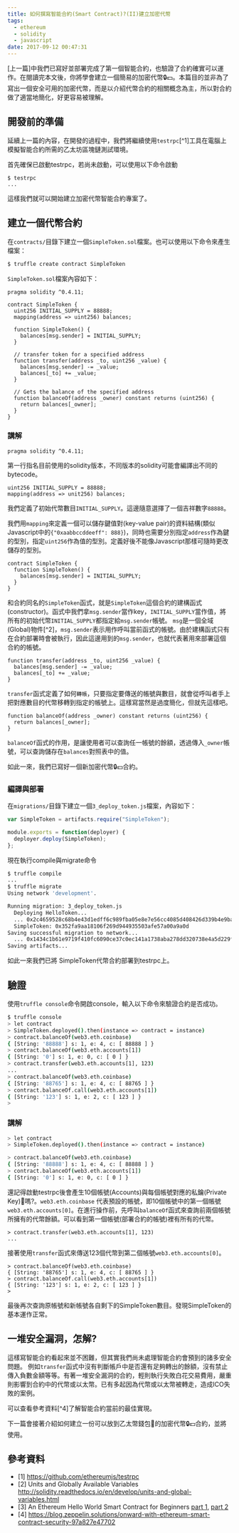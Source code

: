 ```yaml
---
title: 如何撰寫智能合約(Smart Contract)?(II)建立加密代幣
tags:
  - ethereum
  - solidity
  - javascript
date: 2017-09-12 00:47:31
---
```


[上一篇]中我們已寫好並部署完成了第一個智能合約，也驗證了合約確實可以運作。在閱讀完本文後，你將學會建立一個簡易的加密代幣🔒💵。本篇目的並非為了寫出一個安全可用的加密代幣，而是以介紹代幣合約的相關概念為主，所以對合約做了適當地簡化，好更容易被理解。

## 開發前的準備

延續上一篇的內容，在開發的過程中，我們將繼續使用`testrpc`[^1]工具在電腦上模擬智能合約所需的乙太坊區塊鏈測試環境。

首先確保已啟動testrpc，若尚未啟動，可以使用以下命令啟動

```
$ testrpc
...
```

這樣我們就可以開始建立加密代幣智能合約專案了。

## 建立一個代幣合約

在`contracts/`目錄下建立一個`SimpleToken.sol`檔案。也可以使用以下命令來產生檔案：

```sh
$ truffle create contract SimpleToken
```

`SimpleToken.sol`檔案內容如下：

```
pragma solidity ^0.4.11;

contract SimpleToken {
  uint256 INITIAL_SUPPLY = 88888;
  mapping(address => uint256) balances;

  function SimpleToken() {
    balances[msg.sender] = INITIAL_SUPPLY;
  }

  // transfer token for a specified address
  function transfer(address _to, uint256 _value) {
    balances[msg.sender] -= _value;
    balances[_to] += _value;
  }

  // Gets the balance of the specified address
  function balanceOf(address _owner) constant returns (uint256) {
    return balances[_owner];
  }
}

```

### 講解

```
pragma solidity ^0.4.11;
```

第一行指名目前使用的solidity版本，不同版本的solidity可能會編譯出不同的bytecode。

```
uint256 INITIAL_SUPPLY = 88888;
mapping(address => unit256) balances;
```

我們定義了初始代幣數目`INITIAL_SUPPLY`。這邊隨意選擇了一個吉祥數字`88888`。

我們用`mapping`來定義一個可以儲存鍵值對(key-value pair)的資料結構(類似Javascript中的`{"0xaabbccddeeff": 888}`)，同時也需要分別指定`address`作為鍵的型別，指定`uint256`作為值的型別。定義好後不能像Javascript那樣可隨時更改儲存的型別。

```
contract SimpleToken {
  function SimpleToken() {
    balances[msg.sender] = INITIAL_SUPPLY;
  }
}
```

和合約同名的`SimpleToken`函式，就是`SimpleToken`這個合約的建構函式(constructor)。函式中我們拿`msg.sender`當作key，`INITIAL_SUPPLY`當作值，將所有的初始代幣`INITIAL_SUPPLY`都指定給`msg.sender`帳號。
`msg`是一個全域(Global)物件[^2]，`msg.sender`表示用作呼叫當前函式的帳號。由於建構函式只有在合約部署時會被執行，因此這邊用到的`msg.sender`，也就代表著用來部署這個合約的帳號。

```
function transfer(address _to, uint256 _value) {
  balances[msg.sender] -= _value;
  balances[_to] += _value;
}
```

`transfer`函式定義了如何`轉帳`，只要指定要傳送的帳號與數目，就會從呼叫者手上把對應數目的代幣移轉到指定的帳號上。這樣寫當然是過度簡化，但就先這樣吧。

```
function balanceOf(address _owner) constant returns (uint256) {
  return balances[_owner];
}
```

`balanceOf`函式的作用，是讓使用者可以查詢任一帳號的餘額，透過傳入`_owner`帳號，可以查詢儲存在`balances`對照表中的值。

如此一來，我們已寫好一個新加密代幣🔒💵合約。

### 編譯與部署

在`migrations/`目錄下建立一個`3_deploy_token.js`檔案，內容如下：

```js
var SimpleToken = artifacts.require("SimpleToken");

module.exports = function(deployer) {
  deployer.deploy(SimpleToken);
};
```

現在執行compile與migrate命令

```sh
$ truffle compile
...
$ truffle migrate
Using network 'development'.

Running migration: 3_deploy_token.js
  Deploying HelloToken...
  ... 0x2c4659528c68b4e43d1edff6c989fba05e8e7e56cc4085d408426d339b4e9ba4
  SimpleToken: 0x352fa9aa18106f269d944935503afe57a00a9a0d
Saving successful migration to network...
  ... 0x1434c1b61e9719f410fc6090ce37c0ec141a1738aba278dd320738e4a5d229fa
Saving artifacts...
```

如此一來我們已將 SimpleToken代幣合約部署到testrpc上。

## 驗證

使用`truffle console`命令開啟console，輸入以下命令來驗證合約是否成功。

```sh
$ truffle console
> let contract
> SimpleToken.deployed().then(instance => contract = instance)
> contract.balanceOf(web3.eth.coinbase)
{ [String: '88888'] s: 1, e: 4, c: [ 88888 ] }
> contract.balanceOf(web3.eth.accounts[1])
{ [String: '0'] s: 1, e: 0, c: [ 0 ] }
> contract.transfer(web3.eth.accounts[1], 123)
...
> contract.balanceOf(web3.eth.coinbase)
{ [String: '88765'] s: 1, e: 4, c: [ 88765 ] }
> contract.balanceOf.call(web3.eth.accounts[1])
{ [String: '123'] s: 1, e: 2, c: [ 123 ] }
>
```

### 講解

```sh
> let contract
> SimpleToken.deployed().then(instance => contract = instance)
```


```sh
> contract.balanceOf(web3.eth.coinbase)
{ [String: '88888'] s: 1, e: 4, c: [ 88888 ] }
> contract.balanceOf(web3.eth.accounts[1])
{ [String: '0'] s: 1, e: 0, c: [ 0 ] }
```

還記得啟動testrpc後會產生10個帳號(Accounts)與每個帳號對應的私鑰(Private Key):key:嗎?。`web3.eth.coinbase` 代表預設的帳號，即10個帳號中的第一個帳號`web3.eth.accounts[0]`。在進行操作前，先呼叫`balanceOf`函式來查詢前兩個帳號所擁有的代幣餘額。可以看到第一個帳號(部署合約的帳號)裡有所有的代幣。

```
> contract.transfer(web3.eth.accounts[1], 123)
...
```

接著使用`transfer`函式來傳送123個代幣到第二個帳號`web3.eth.accounts[0]`。

```
> contract.balanceOf(web3.eth.coinbase)
{ [String: '88765'] s: 1, e: 4, c: [ 88765 ] }
> contract.balanceOf.call(web3.eth.accounts[1])
{ [String: '123'] s: 1, e: 2, c: [ 123 ] }
>
```

最後再次查詢原帳號和新帳號各自剩下的SimpleToken數目。發現SimpleToken的基本運作正常。


## 一堆安全漏洞，怎解?

這樣寫智能合約看起來並不困難，但其實我們尚未處理智能合約會預到的諸多安全問題。
例如`transfer`函式中沒有判斷帳戶中是否還有足夠轉出的餘額，沒有禁止傳入負數金額等等。有著一堆安全漏洞的合約，輕則執行失敗白花交易費用，嚴重則影響到合約中的代幣或以太幣。已有多起因為代幣或以太幣被轉走，造成ICO失敗的案例。

可以查看參考資料[^4]了解智能合約當前的最佳實現。

下一篇會接著介紹如何建立一份可以放到乙太幣錢包:purse:的加密代幣🔒💵合約，並將使用。

## 參考資料

* [1] https://github.com/ethereumjs/testrpc
* [2] Units and Globally Available Variables http://solidity.readthedocs.io/en/develop/units-and-global-variables.html
* [3] An Ethereum Hello World Smart Contract for Beginners [part 1](http://www.talkcrypto.org/blog/2017/04/17/an-ethereum-hello-world-smart-contract-for-beginners-part-1/), [part 2](http://www.talkcrypto.org/blog/2017/04/22/an-ethereum-hello-world-smart-contract-for-beginners-part-2/)
* [4] https://blog.zeppelin.solutions/onward-with-ethereum-smart-contract-security-97a827e47702
